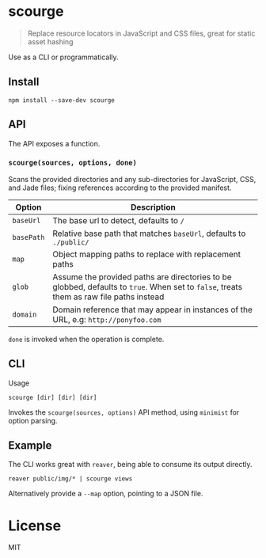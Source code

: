 # scourge

> Replace resource locators in JavaScript and CSS files, great for static asset hashing

Use as a CLI or programmatically.

## Install

```shell
npm install --save-dev scourge
```

## API

The API exposes a function.

### `scourge(sources, options, done)`

Scans the provided directories and any sub-directories for JavaScript, CSS, and Jade files; fixing references according to the provided manifest.

Option     | Description
-----------|--------------
`baseUrl`  | The base url to detect, defaults to `/`
`basePath` | Relative base path that matches `baseUrl`, defaults to `./public/`
`map`      | Object mapping paths to replace with replacement paths
`glob`     | Assume the provided paths are directories to be globbed, defaults to `true`. When set to `false`, treats them as raw file paths instead
`domain`   | Domain reference that may appear in instances of the URL, e.g: `http://ponyfoo.com`

`done` is invoked when the operation is complete.

## CLI

Usage

```shell
scourge [dir] [dir] [dir]
```

Invokes the `scourge(sources, options)` API method, using `minimist` for option parsing.

## Example

The CLI works great with `reaver`, being able to consume its output directly.

```shell
reaver public/img/* | scourge views
```

Alternatively provide a `--map` option, pointing to a JSON file.

# License

MIT
